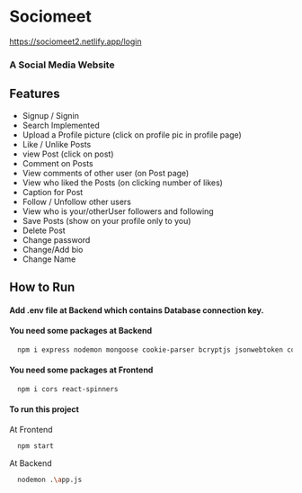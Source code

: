 
# Sociomeet
https://sociomeet2.netlify.app/login 
### A Social Media Website



## Features
- Signup / Signin
- Search Implemented
- Upload a Profile picture (click on profile pic in profile page)
- Like / Unlike Posts
- view Post (click on post)
- Comment on Posts
- View comments of other user (on Post page)
- View who liked the Posts (on clicking number of likes) 
- Caption for Post
- Follow / Unfollow other users
- View who is your/otherUser followers and following 
- Save Posts (show on your profile only to you)
- Delete Post
- Change password
- Change/Add bio
- Change Name
## How to Run
#### Add .env file at Backend which contains Database connection key.
#### You need some packages at Backend

```bash
  npm i express nodemon mongoose cookie-parser bcryptjs jsonwebtoken cors dotenv
```
#### You need some packages at Frontend

```bash
  npm i cors react-spinners
```
#### To run this project 
At Frontend
```bash
  npm start
```
At Backend
```bash
  nodemon .\app.js
```
